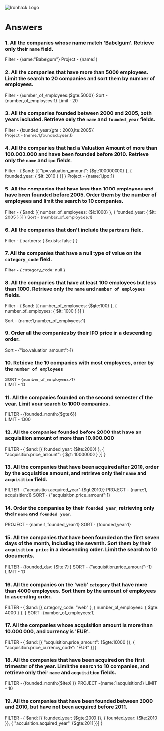 ![Ironhack Logo](https://i.imgur.com/1QgrNNw.png)

# Answers

### 1. All the companies whose name match 'Babelgum'. Retrieve only their `name` field.
Filter - {name:"Babelgum"}
Project - {name:1}
<!-- Your Code Goes Here -->

### 2. All the companies that have more than 5000 employees. Limit the search to 20 companies and sort them by **number of employees**.

<!-- Your Code Goes Here -->
Filter - {number_of_employees:{$gte:5000}}
Sort - {number_of_employees:1}
Limit - 20

### 3. All the companies founded between 2000 and 2005, both years included. Retrieve only the `name` and `founded_year` fields.

<!-- Your Code Goes Here -->

Filter - {founded_year:{$gte:2000,$lte:2005}}   
Project - {name:1,founded_year:1}

### 4. All the companies that had a Valuation Amount of more than 100.000.000 and have been founded before 2010. Retrieve only the `name` and `ipo` fields.

<!-- Your Code Goes Here -->
Filter - { $and: [{ "ipo.valuation_amount": {$gt:100000000} }, { founded_year: { $lt: 2010 } }] } 
Project - {name:1,ipo:1}

### 5. All the companies that have less than 1000 employees and have been founded before 2005. Order them by the number of employees and limit the search to 10 companies.

<!-- Your Code Goes Here -->
Filter - { $and: [{ number_of_employees: {$lt:1000} }, { founded_year: { $lt: 2005 } }] } 
Sort - {number_of_employees:1}

### 6. All the companies that don't include the `partners` field.

<!-- Your Code Goes Here -->

Filter -  { partners: { $exists: false } }

### 7. All the companies that have a null type of value on the `category_code` field.

<!-- Your Code Goes Here -->

Filter -  { category_code: null } 

### 8. All the companies that have at least 100 employees but less than 1000. Retrieve only the `name` and `number of employees` fields.

<!-- Your Code Goes Here -->
Filter - { $and: [{ number_of_employees: {$gte:100} }, { number_of_employees: { $lt: 1000 } }] }

Sort - {name:1,number_of_employees:1} 

### 9. Order all the companies by their IPO price in a descending order.

<!-- Your Code Goes Here -->

Sort - {"ipo.valuation_amount":-1}  

### 10. Retrieve the 10 companies with most employees, order by the `number of employees`

<!-- Your Code Goes Here -->

SORT - {number_of_employees:-1}  
LIMIT - 10

### 11. All the companies founded on the second semester of the year. Limit your search to 1000 companies.

<!-- Your Code Goes Here -->

FILTER - {founded_month:{$gte:6}}  
LIMIT - 1000



### 12. All the companies founded before 2000 that have an acquisition amount of more than 10.000.000

<!-- Your Code Goes Here -->

FILTER - { $and: [{ founded_year: {$lte:2000} }, { "acquisition.price_amount": { $gt: 10000000 } }] }


### 13. All the companies that have been acquired after 2010, order by the acquisition amount, and retrieve only their `name` and `acquisition` field.

<!-- Your Code Goes Here -->

FILTER - {"acquisition.acquired_year":{$gt:2010}}
PROJECT - {name:1, acquisition:1}
SORT - {"acquisition.price_amount":1}


### 14. Order the companies by their `founded year`, retrieving only their `name` and `founded year`.

<!-- Your Code Goes Here -->

PROJECT - {name:1, founded_year:1}
SORT -   {founded_year:1}

### 15. All the companies that have been founded on the first seven days of the month, including the seventh. Sort them by their `acquisition price` in a descending order. Limit the search to 10 documents.

<!-- Your Code Goes Here -->
FILTER - {founded_day: {$lte:7} }
SORT -  {"acquisition.price_amount":-1}
LIMIT - 10

### 16. All the companies on the 'web' `category` that have more than 4000 employees. Sort them by the amount of employees in ascending order.

<!-- Your Code Goes Here -->

FILTER - { $and: [{ category_code: "web" }, { number_of_employees: { $gte: 4000 } }] }
SORT -{number_of_employees:1}

### 17. All the companies whose acquisition amount is more than 10.000.000, and currency is 'EUR'.

<!-- Your Code Goes Here -->

FILTER - { $and: [{ "acquisition.price_amount": {$gte:10000 }}, { "acquisition.price_currency_code": "EUR" }] }

### 18. All the companies that have been acquired on the first trimester of the year. Limit the search to 10 companies, and retrieve only their `name` and `acquisition` fields.

<!-- Your Code Goes Here -->

FILTER - {founded_month:{$lte:6 }}
PROJECT -{name:1,acquisition:1}
LIMIT - 10

### 19. All the companies that have been founded between 2000 and 2010, but have not been acquired before 2011.

<!-- Your Code Goes Here -->

FILTER - { $and: [{ founded_year: {$gte:2000 }}, { founded_year: {$lte:2010 }}, { "acquisition.acquired_year": {$gte:2011 }}] }